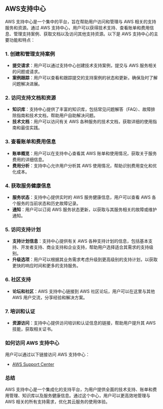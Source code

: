 ## AWS支持中心

AWS 支持中心是一个集中的平台，旨在帮助用户访问和管理与 AWS 相关的支持服务和资源。通过 AWS 支持中心，用户可以获得技术支持、查看账单和费用信息、管理支持案例、获取文档以及访问其他支持资源。以下是 AWS 支持中心的主要功能和特点：

### 1. **创建和管理支持案例**
- **提交请求**：用户可以通过支持中心创建技术支持案例，提交与 AWS 服务相关的问题或请求。
- **案例跟踪**：用户可以查看和跟踪提交的支持案例的状态和更新，确保及时了解问题解决进展。

### 2. **访问支持文档和资源**
- **知识库**：支持中心提供了丰富的知识库，包括常见问题解答（FAQ）、故障排除指南和技术文档，帮助用户自助解决问题。
- **技术文档**：用户可以访问有关 AWS 各种服务的技术文档，获取详细的使用指南和最佳实践。

### 3. **查看账单和费用信息**
- **账单概览**：用户可以在支持中心查看其 AWS 账单和使用情况，获取关于服务费用的详细信息。
- **费用分析**：支持中心允许用户分析其 AWS 使用情况，帮助识别费用变化和优化成本。

### 4. **获取服务健康信息**
- **服务状态**：支持中心提供实时的 AWS 服务健康信息，用户可以查看 AWS 各个服务的当前状态和历史故障记录。
- **通知**：用户可以订阅 AWS 服务状态更新，以获取与其服务相关的故障或维护通知。

### 5. **访问支持计划**
- **支持计划信息**：支持中心提供有关 AWS 各种支持计划的信息，包括基本支持、开发者支持、商业支持和企业支持，帮助用户选择适合其需求的支持级别。
- **升级选项**：用户可以根据其业务需求考虑升级到更高级别的支持计划，以获取更快的响应时间和更多的支持服务。

### 6. **社区支持**
- **论坛和社区**：AWS 支持中心链接到 AWS 社区论坛，用户可以在这里与其他 AWS 用户交流，分享经验和解决方案。

### 7. **培训和认证**
- **资源访问**：支持中心提供访问培训和认证信息的链接，帮助用户提升其 AWS 技能，获取相关证书。

### 如何访问 AWS 支持中心
用户可以通过以下链接访问 AWS 支持中心：
- [AWS Support Center](https://aws.amazon.com/support)

### 总结
AWS 支持中心是一个集成化的支持平台，为用户提供全面的技术支持、账单和费用管理、知识库以及服务健康信息。通过这个中心，用户可以更高效地管理与 AWS 相关的所有支持需求，优化其云服务的使用体验。
